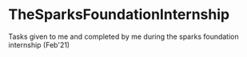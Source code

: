 # TheSparksFoundationInternship
Tasks given to me and completed by me during the sparks foundation internship (Feb'21)
